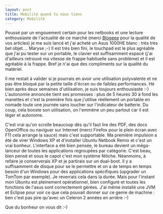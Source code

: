 ```yaml
---
layout: post
title: Mobilité quand tu nous tiens
category: Mobilité
---
```


Poussé par un engouement certain pour les netbooks et une lecture enthousiaste
de l'actualité de ce marché (merci [Blogeee](http://www.blogeee.net/) pour la
qualité de vos articles) je me suis lancé et j'ai acheté un Asus 1000HE blanc :
 très très bel objet.... Maryse ;-) <!-- more --> Il est très bien fini, le touchpad est
le plus agréable que j'ai pu tester sur un portable, le clavier est
suffisamment espacé (j'ai d'ailleurs retrouvé ma vitesse de frappe habituelle
sans problème) et il est agréable à la frappe. Bref je n'ai que des
compliments sur la qualité du matériel.

Il me restait à valider si je pourrais en avoir une utilisation polyvalente et
ne pas être bloqué par la petite taille d'écran ou de faibles performances.
Hé bien après deux semaines d'utilisation, je suis toujours enthousiaste :-)
L'autonomie annoncée tient ses promesses : plus de 5 heures 30 à fond les
manettes et c'est la première fois que j'utilise réellement un portable en
nomade toute une journée sans loucher sur l'indicateur de batterie. Du coup,
cela booste son utilisation, on l'emmène un peu partout car il est léger et
autonome.

C'est vrai qu'on scrolle beaucoup dès qu'il faut lire des PDF, des docs
OpenOffice ou naviguer sur Internet (merci Firefox pour le plein écran avec F11
cela arrange la sauce) mais c'est supportable. Ma première impulsion a été de
virer Windows XP et d'installer Ubuntu Netbook Remix et c'est un vrai bonheur.
L'interface a été bien pensée, le bureau devient un méga-lanceur de toutes
les applications regroupées par catégorie. C'est beau, bien pensé et sous le
capot c'est mon système fétiche. Néanmoins, à refaire je conserverais XP et
je partirais sur un dual-boot. Il y a suffisamment de disque pour se le
permettre et on a de temps en temps besoin d'un Windows pour des applications
spécifiques (upgrader un TomTom par exemple). Je reverrais cela dans la durée.
Mais pour l'instant mon Ubuntu est pleinement opérationnel, bien configuré et
toutes les fonctions de l'asus sont correctement gérées. J'ai même installé
une JVM et Eclipse pour voir ce que cela pouvait donner sur ce genre de machine :
 ben c'est pas pire qu'avec un Celeron 2 années en arrière :-)

Que du bonheur on vous dit :-)